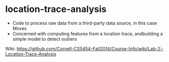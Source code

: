 location-trace-analysis
=======================

- Code to process raw data from a third-party data source, in this case Moves
- Concerned with computing features from a location trace, andbuilding a simple model to detect outliers

Wiki: https://github.com/Cornell-CS5454-Fall2014/Course-Info/wiki/Lab-2:-Location-Trace-Analysis
